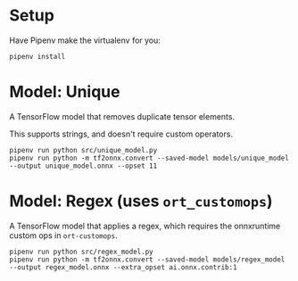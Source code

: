 # Setup

Have Pipenv make the virtualenv for you:

```
pipenv install
```

# Model: Unique

A TensorFlow model that removes duplicate tensor elements.

This supports strings, and doesn't require custom operators.

```
pipenv run python src/unique_model.py
pipenv run python -m tf2onnx.convert --saved-model models/unique_model --output unique_model.onnx --opset 11
```

# Model: Regex (uses `ort_customops`)

A TensorFlow model that applies a regex, which requires the onnxruntime custom ops in `ort-customops`.

```
pipenv run python src/regex_model.py
pipenv run python -m tf2onnx.convert --saved-model models/regex_model --output regex_model.onnx --extra_opset ai.onnx.contrib:1
```
